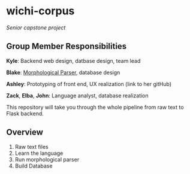 # wichi-corpus
*Senior capstone project*

## Group Member Responsibilities
**Kyle**: Backend web design, datbase design, team lead

**Blake**: [Morphological Parser](https://github.com/smithnlp/wichi-parse), database design

**Ashley**: Prototyping of front end, UX realization (link to her gitHub)

**Zack**, **Elba**, **John**: Language analyst, database realization


This repository will take you through the whole pipeline from raw text to Flask backend.

## Overview
1. Raw text files
2. Learn the language
3. Run morphological parser
4. Build Database

